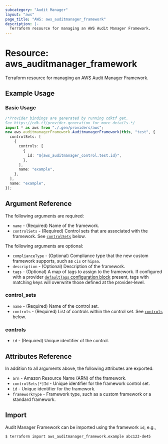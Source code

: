 ```yaml
---
subcategory: "Audit Manager"
layout: "aws"
page_title: "AWS: aws_auditmanager_framework"
description: |-
  Terraform resource for managing an AWS Audit Manager Framework.
---
```


# Resource: aws\_auditmanager\_framework

Terraform resource for managing an AWS Audit Manager Framework.

## Example Usage

### Basic Usage

```typescript
/*Provider bindings are generated by running cdktf get.
See https://cdk.tf/provider-generation for more details.*/
import * as aws from "./.gen/providers/aws";
new aws.auditmanagerFramework.AuditmanagerFramework(this, "test", {
  controlSets: [
    {
      controls: [
        {
          id: "${aws_auditmanager_control.test.id}",
        },
      ],
      name: "example",
    },
  ],
  name: "example",
});

```

## Argument Reference

The following arguments are required:

* `name` - (Required) Name of the framework.
* `controlSets` - (Required) Control sets that are associated with the framework. See [`controlSets`](#control_sets) below.

The following arguments are optional:

* `complianceType` - (Optional) Compliance type that the new custom framework supports, such as `cis` or `hipaa`.
* `description` - (Optional) Description of the framework.
* `tags` - (Optional) A map of tags to assign to the framework. If configured with a provider [`defaultTags` configuration block](https://registry.terraform.io/providers/hashicorp/aws/latest/docs#default_tags-configuration-block) present, tags with matching keys will overwrite those defined at the provider-level.

### control\_sets

* `name` - (Required) Name of the control set.
* `controls` - (Required) List of controls within the control set. See [`controls`](#controls) below.

### controls

* `id` - (Required) Unique identifier of the control.

## Attributes Reference

In addition to all arguments above, the following attributes are exported:

* `arn` - Amazon Resource Name (ARN) of the framework.
* `controlSets[*]Id` - Unique identifier for the framework control set.
* `id` - Unique identifier for the framework.
* `frameworkType` - Framework type, such as a custom framework or a standard framework.

## Import

Audit Manager Framework can be imported using the framework `id`, e.g.,

```console
$ terraform import aws_auditmanager_framework.example abc123-de45
```
